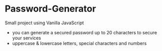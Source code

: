 # Password-Generator
Small project using Vanilla JavaScript
 - you can generate a secured password up to 20 characters to secure your services
 - uppercase & lowercase letters, special characters and numbers
 
